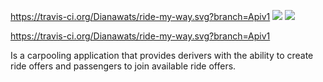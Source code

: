 https://travis-ci.org/Dianawats/ride-my-way.svg?branch=Apiv1
<a href="https://codeclimate.com/github/Dianawats/ride-my-way/maintainability"><img src="https://api.codeclimate.com/v1/badges/809627c07a98c069d4b2/maintainability" /></a>
<a href="https://codeclimate.com/github/Dianawats/ride-my-way/test_coverage"><img src="https://api.codeclimate.com/v1/badges/809627c07a98c069d4b2/test_coverage" /></a>

https://travis-ci.org/Dianawats/ride-my-way.svg?branch=Apiv1

Is a carpooling application that provides derivers with the ability to create ride offers and passengers to join available ride offers.

